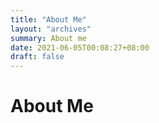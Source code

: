 ```yaml
---
title: "About Me"
layout: "archives"
summary: About me
date: 2021-06-05T00:08:27+08:00
draft: false
---
```


# About Me
